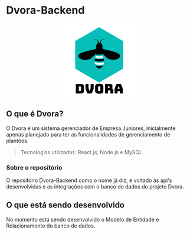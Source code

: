 # Dvora-Backend

<div align="center"><img src="./dvora-logo.png" /></div>

## O que é Dvora?

O Dvora é um sistema gerenciador de Empresa Juniores, inicialmente apenas planejado para ter as funcionalidades de gerenciamento de plantões.

> Tecnologias utilizadas: React.js, Node.js e MySQL.

### Sobre o repositório

O repositório Dvora-Backend como o nome já diz, é voltado às api's desenvolvidas e as integrações com o banco de dados do projeto Dvora.

## O que está sendo desenvolvido

No momento está sendo desenvolvido o Modelo de Entidade e Relacionamento do banco de dados.
